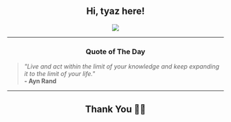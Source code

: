 <h2 align="center"> Hi, tyaz here!</h2>

<p align="center">
<a href="https://github.com/tyazx" alt="github streak"><img src="https://dvst-streak.herokuapp.com/?user=tyazx&theme=tokyonight&fire=DD472C"></a>
</p>

<hr>
<h3 align="center">Quote of The Day</h3>
<p align="center">
<blockquote>
<i>"Live and act within the limit of your knowledge and keep expanding it to the limit of your life."</i>
<br>
<b>- Ayn Rand</b>
</blockquote>
</p>


<hr>
<h2 align="center">Thank You 🙏🏼</h2>
